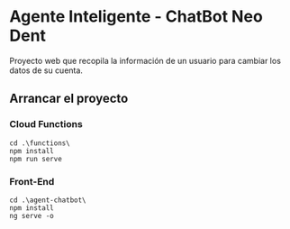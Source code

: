 # Agente Inteligente - ChatBot Neo Dent

Proyecto web que recopila la información de un usuario para cambiar los datos de su cuenta.

## Arrancar el proyecto

### Cloud Functions

```
cd .\functions\
npm install
npm run serve
```

### Front-End

```
cd .\agent-chatbot\
npm install
ng serve -o
```
